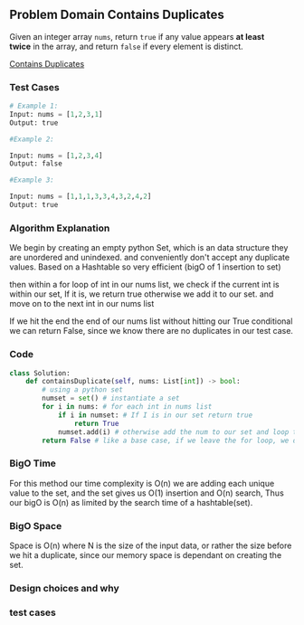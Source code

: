 ## Problem Domain Contains Duplicates
Given an integer array `nums`, return `true` if any value appears **at least twice** in the array, and return `false` if every element is distinct.

[Contains Duplicates](https://leetcode.com/problems/contains-duplicate/)

### Test Cases

```python
# Example 1:
Input: nums = [1,2,3,1]
Output: true

#Example 2:

Input: nums = [1,2,3,4]
Output: false

#Example 3:

Input: nums = [1,1,1,3,3,4,3,2,4,2]
Output: true
```

### Algorithm Explanation

We begin by creating an empty python Set, which is an data structure they are unordered and unindexed. and conveniently don't accept any duplicate values. Based on a Hashtable so very efficient  (bigO of 1 insertion to set)

then within a for loop of int in our nums list, we check if the current int is within our set, If it is, we return true otherwise we add it to our set. and move on to the next int in our nums list

If we hit the end the end of our nums list without hitting our True conditional we can return False, since we know there are no duplicates in our test case.
### Code

```Python
class Solution:
    def containsDuplicate(self, nums: List[int]) -> bool:
        # using a python set
        numset = set() # instantiate a set
        for i in nums: # for each int in nums list
            if i in numset: # If I is in our set return true
                return True
            numset.add(i) # otherwise add the num to our set and loop to next num in list
        return False # like a base case, if we leave the for loop, we didnt find any duplicates, and can return false
```

### BigO Time

For this method our time complexity is O(n) we are adding each unique value to the set, and the set gives us O(1) insertion and O(n) search, Thus our bigO is O(n) as limited by the search time  of a hashtable(set).

### BigO Space

Space is O(n) where N is the size of the input data, or rather the size before we hit a duplicate, since our memory space is dependant on creating the set. 

### Design choices and why


### test cases